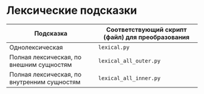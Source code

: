 # Лексические подсказки

| Подсказка | Соответствующий скрипт (файл) для преобразования |
| --- | --- |
| Однолексическая |  `lexical.py` |
| Полная лексическая, по внешним сущностям | `lexical_all_outer.py` |
| Полная лексическая, по внутренним сущностям | `lexical_all_inner.py` |